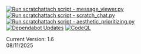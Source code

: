 [![Run scratchattach script - message_viewer.py](https://github.com/bossOfCode/scratchattach/actions/workflows/action1.yml/badge.svg)](https://github.com/bossOfCode/scratchattach/actions/workflows/action1.yml)
[![Run scratchattach script - scratch_chat.py](https://github.com/bossOfCode/scratchattach/actions/workflows/action2.yml/badge.svg)](https://github.com/bossOfCode/scratchattach/actions/workflows/action2.yml) 
[![Run scratchattach script - aesthetic_prioritizing.py](https://github.com/bossOfCode/scratchattach/actions/workflows/action4.yml/badge.svg)](https://github.com/bossOfCode/scratchattach/actions/workflows/action4.yml)
[![Dependabot Updates](https://github.com/bossOfCode/scratchattach/actions/workflows/dependabot/dependabot-updates/badge.svg)](https://github.com/bossOfCode/scratchattach/actions/workflows/dependabot/dependabot-updates) 
[![CodeQL](https://github.com/bossOfCode/scratchattach/actions/workflows/github-code-scanning/codeql/badge.svg)](https://github.com/bossOfCode/scratchattach/actions/workflows/github-code-scanning/codeql)

Current Version: 1.6 <br>
08/11/2025
